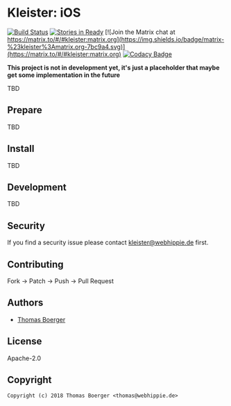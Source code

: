 # Kleister: iOS

[![Build Status](http://github.dronehippie.de/api/badges/kleister/kleister-ios/status.svg)](http://github.dronehippie.de/kleister/kleister-ios)
[![Stories in Ready](https://badge.waffle.io/kleister/kleister-api.svg?label=ready&title=Ready)](http://waffle.io/kleister/kleister-api)
[![Join the Matrix chat at https://matrix.to/#/#kleister:matrix.org](https://img.shields.io/badge/matrix-%23kleister%3Amatrix.org-7bc9a4.svg)](https://matrix.to/#/#kleister:matrix.org)
[![Codacy Badge](https://api.codacy.com/project/badge/Grade/3123b1fd12a24196b7214121ca3939d6)](https://www.codacy.com/app/kleister/kleister-ios?utm_source=github.com&amp;utm_medium=referral&amp;utm_content=kleister/kleister-ios&amp;utm_campaign=Badge_Grade)

**This project is not in development yet, it's just a placeholder that maybe get some implementation in the future**

TBD


## Prepare

TBD


## Install

TBD


## Development

TBD


## Security

If you find a security issue please contact kleister@webhippie.de first.


## Contributing

Fork -> Patch -> Push -> Pull Request


## Authors

* [Thomas Boerger](https://github.com/tboerger)


## License

Apache-2.0


## Copyright

```
Copyright (c) 2018 Thomas Boerger <thomas@webhippie.de>
```
